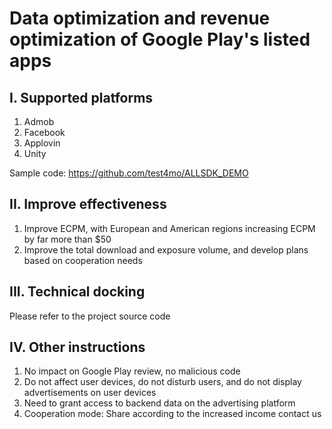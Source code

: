 # Data optimization and revenue optimization of Google Play's listed apps

## I. Supported platforms
1. Admob
2. Facebook
3. Applovin
4. Unity

Sample code: https://github.com/test4mo/ALLSDK_DEMO

## II. Improve effectiveness
1. Improve ECPM, with European and American regions increasing ECPM by far more than $50
2. Improve the total download and exposure volume, and develop plans based on cooperation needs

## III. Technical docking
Please refer to the project source code

## IV. Other instructions
1. No impact on Google Play review, no malicious code
2. Do not affect user devices, do not disturb users, and do not display advertisements on user devices
3. Need to grant access to backend data on the advertising platform
4. Cooperation mode: Share according to the increased income
   contact us